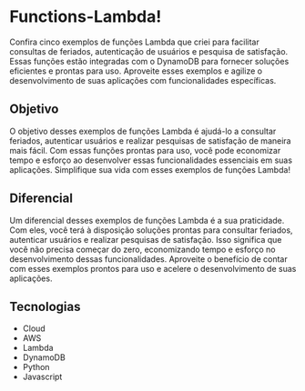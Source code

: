 # Functions-Lambda!

Confira cinco exemplos de funções Lambda que criei para facilitar consultas de feriados, autenticação de usuários e pesquisa de satisfação. Essas funções estão integradas com o DynamoDB para fornecer soluções eficientes e prontas para uso. Aproveite esses exemplos e agilize o desenvolvimento de suas aplicações com funcionalidades específicas.

## Objetivo

O objetivo desses exemplos de funções Lambda é ajudá-lo a consultar feriados, autenticar usuários e realizar pesquisas de satisfação de maneira mais fácil. Com essas funções prontas para uso, você pode economizar tempo e esforço ao desenvolver essas funcionalidades essenciais em suas aplicações. Simplifique sua vida com esses exemplos de funções Lambda!

## Diferencial

Um diferencial desses exemplos de funções Lambda é a sua praticidade. Com eles, você terá à disposição soluções prontas para consultar feriados, autenticar usuários e realizar pesquisas de satisfação. Isso significa que você não precisa começar do zero, economizando tempo e esforço no desenvolvimento dessas funcionalidades. Aproveite o benefício de contar com esses exemplos prontos para uso e acelere o desenvolvimento de suas aplicações.

## Tecnologias

* Cloud
* AWS
* Lambda
* DynamoDB
* Python
* Javascript
